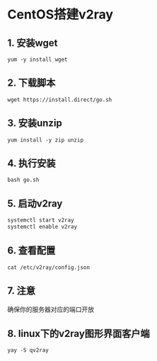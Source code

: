# CentOS搭建v2ray

## 1. **安装wget**

```shel
yum -y install wget
```



## 2. **下载脚本**

```shell
wget https://install.direct/go.sh
```



## 3. **安装unzip**

```shell
yum install -y zip unzip  
```



## 4. **执行安装**

```shell
bash go.sh
```



## 5. **启动v2ray**

```bash
systemctl start v2ray
systemctl enable v2ray
```



## 6. **查看配置**

```shell
cat /etc/v2ray/config.json
```



## 7. 注意

确保你的服务器对应的端口开放



## 8. linux下的v2ray图形界面客户端

```
yay -S qv2ray
```

